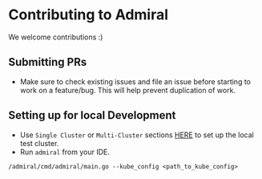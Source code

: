 # Contributing to Admiral

We welcome contributions :)

## Submitting PRs
* Make sure to check existing issues and file an issue before starting to work on a feature/bug. This will help prevent duplication of work. 

## Setting up for local Development
* Use `Single Cluster` or `Multi-Cluster` sections [HERE](./README.md) to set up the local test cluster.
* Run `admiral` from your IDE.
```
/admiral/cmd/admiral/main.go --kube_config <path_to_kube_config>
```
